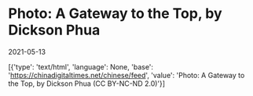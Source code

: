# Photo: A Gateway to the Top, by Dickson Phua

2021-05-13

[{'type': 'text/html', 'language': None, 'base': 'https://chinadigitaltimes.net/chinese/feed', 'value': 'Photo: A Gateway to the Top, by Dickson Phua (CC BY-NC-ND 2.0)'}]
